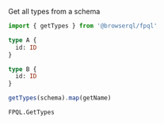 Get all types from a schema

```javascript
import { getTypes } from '@browserql/fpql'
```

```graphql
type A {
  id: ID
}

type B {
  id: ID
}
```

```javascript
getTypes(schema).map(getName)
```

```snapshot
FPQL.GetTypes
```
